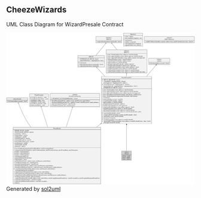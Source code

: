 ## CheezeWizards

UML Class Diagram for WizardPresale Contract

![WizardPresale](./diagram.svg)
Generated by [sol2uml](https://github.com/naddison36/sol2uml)

